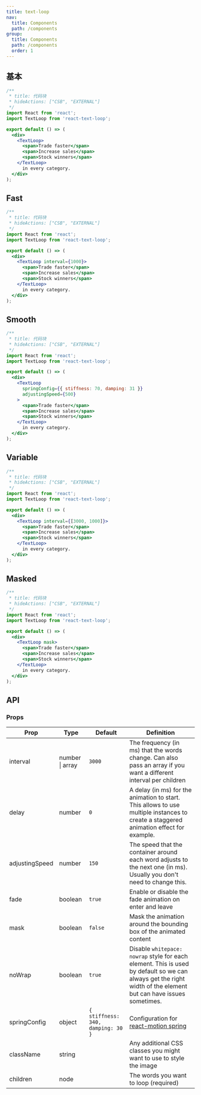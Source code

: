 ```yaml
---
title: text-loop
nav:
  title: Components
  path: /components
group:
  title: Components
  path: /components
  order: 1
---
```


## 基本
```jsx
/**
 * title: 代码块
 * hideActions: ["CSB", "EXTERNAL"]
 */
import React from 'react';
import TextLoop from 'react-text-loop';

export default () => (
  <div>
    <TextLoop>
      <span>Trade faster</span>
      <span>Increase sales</span>
      <span>Stock winners</span>
    </TextLoop>
      in every category.
  </div>
);
```

## Fast
```jsx
/**
 * title: 代码块
 * hideActions: ["CSB", "EXTERNAL"]
 */
import React from 'react';
import TextLoop from 'react-text-loop';

export default () => (
  <div>
    <TextLoop interval={1000}>
      <span>Trade faster</span>
      <span>Increase sales</span>
      <span>Stock winners</span>
    </TextLoop>
      in every category.
  </div>
);
```

## Smooth
```jsx
/**
 * title: 代码块
 * hideActions: ["CSB", "EXTERNAL"]
 */
import React from 'react';
import TextLoop from 'react-text-loop';

export default () => (
  <div>
    <TextLoop
      springConfig={{ stiffness: 70, damping: 31 }}
      adjustingSpeed={500}
    >
      <span>Trade faster</span>
      <span>Increase sales</span>
      <span>Stock winners</span>
    </TextLoop>
      in every category.
  </div>
);
```

## Variable
```jsx
/**
 * title: 代码块
 * hideActions: ["CSB", "EXTERNAL"]
 */
import React from 'react';
import TextLoop from 'react-text-loop';

export default () => (
  <div>
    <TextLoop interval={[3000, 1000]}>
      <span>Trade faster</span>
      <span>Increase sales</span>
      <span>Stock winners</span>
    </TextLoop>
      in every category.
  </div>
);
```

## Masked
```jsx
/**
 * title: 代码块
 * hideActions: ["CSB", "EXTERNAL"]
 */
import React from 'react';
import TextLoop from 'react-text-loop';

export default () => (
  <div>
    <TextLoop mask>
      <span>Trade faster</span>
      <span>Increase sales</span>
      <span>Stock winners</span>
    </TextLoop>
      in every category.
  </div>
);
```

## API
### Props

| Prop           | Type            | Default                           | Definition                                                                                                                                    |
| -------------- | --------------- | --------------------------------- | --------------------------------------------------------------------------------------------------------------------------------------------- |
| interval       | number \| array | `3000`                            | The frequency (in ms) that the words change. Can also pass an array if you want a different interval per children |
| delay       | number | `0`                            | A delay (in ms) for the animation to start. This allows to use multiple instances to create a staggered animation effect for example. |
| adjustingSpeed | number          | `150`                             | The speed that the container around each word adjusts to the next one (in ms). Usually you don't need to change this.                                                                 |
| fade           | boolean         | `true`                            | Enable or disable the fade animation on enter and leave                                                                                       |
| mask           | boolean         | `false`                           | Mask the animation around the bounding box of the animated content                                                                            |
| noWrap           | boolean         | `true`                           | Disable `whitepace: nowrap` style for each element. This is used by default so we can always get the right width of the element but can have issues sometimes. |
| springConfig   | object          | `{ stiffness: 340, damping: 30 }` | Configuration for [react-motion spring](https://github.com/chenglou/react-motion#--spring-val-number-config-springhelperconfig--opaqueconfig) |
| className | string | | Any additional CSS classes you might want to use to style the image |
| children       | node            |                                   | The words you want to loop (required)
